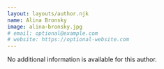 ```yaml
---
layout: layouts/author.njk
name: Alina Bronsky
image: alina-bronsky.jpg
# email: optional@example.com
# website: https://optional-website.com
---
```

No additional information is available for this author.
